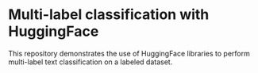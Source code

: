 # Multi-label classification with HuggingFace

This repository demonstrates the use of HuggingFace libraries to perform
multi-label text classification on a labeled dataset.
